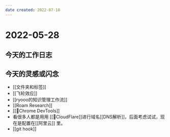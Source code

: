 ```yaml
---
date created: 2022-07-18
---
```


# 2022-05-28

## 今天的工作日志

## 今天的灵感或闪念

- [[文件夹和标签]]
- [[飞轮效应]]
- [[ryooo的知识管理工作流]]
- [[Roam Research]]
- [[🤖Chrome DevTools]]
- 看很多人都是用用 [[🔗CloudFlare]]进行域名[[DNS解析]]，后面考虑试试，现在是配置在[[阿里云]] 里。
- [[git hook]]
